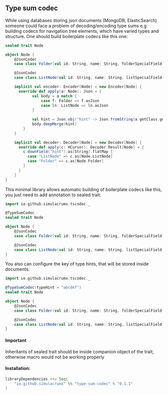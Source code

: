 ## Type sum codec

While using databases storing json documents (MongoDB, ElasticSearch) someone could face a problem of decoding/encoding type sums e.g building codecs for navigation tree elements, which have varied types and structure. One should build boilerplate codecs like this one: 

```scala
sealed trait Node

object Node {
    @JsonCodec
    case class Folder(val id: String, name: String, folderSpecialField: Option[String]) extends Node

    @JsonCodec
    case class ListNode(val id: String, name: String, listSpecialField: Option[Int]) extends Node

    implicit val encoder: Encoder[Node] = new Encoder[Node] {
      override def apply(a: Node): Json = {
            val body = a match {
                case f: Folder => f.asJson
                case ln: ListNode => ln.asJson
            }
            
            val hint = Json.obj("hint" -> Json.fromString(a.getClass.getSimpleName))
            body.deepMerge(hint)
        }
    }

    implicit val decoder: Decoder[Node] = new Decoder[Node] {
      override def apply(c: HCursor): Decoder.Result[Node] = {
        c.downField("hint").as[String].flatMap {
          case "ListNode" => c.as[Node.ListNode]
          case "Folder" => c.as[Node.Folder]
        }
      }
    }
}
```

This minimal library allows automatic building of boilerplate codecs like this, you just need to add annotation to sealed trait:

```scala
import io.github.simulacrumx.tscodec._

@TypeSumCodec
sealed trait Node

object Node {
    @JsonCodec
    case class Folder(val id: String, name: String, folderSpecialField: Option[String]) extends Node

    @JsonCodec
    case class ListNode(val id: String, name: String, listSpecialField: Option[Int]) extends Node
}

```

You also can configure the key of type hints, that will be stored inside documents:

```scala
import io.github.simulacrumx.tscodec._

@TypeSumCodec(typeHint = "abcdef")
sealed trait Node

object Node {
    @JsonCodec
    case class Folder(val id: String, name: String, folderSpecialField: Option[String]) extends Node

    @JsonCodec
    case class ListNode(val id: String, name: String, listSpecialField: Option[Int]) extends Node
}
```

#### Important

Inheritants of sealed trait should be inside companion object of the trait, otherwise macro would not be working properly

#### Installation:

```scala
libraryDependencies ++= Seq(
    "io.github.simulacrumx" %% "type-sum-codec" % "0.1.1"
)
```

